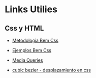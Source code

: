 # Links Utilies

## Css y HTML
* [Metodologia Bem Css](http://getbem.com/introduction/)

* [Ejemplos Bem Css](https://9elements.com/bem-cheat-sheet)

* [Media Queries](https://www.freecodecamp.org/news/how-to-start-thinking-responsively/)

* [cubic bezier - desplazamiento en css](https://ada7matm.github.io/pages/transition.html)


